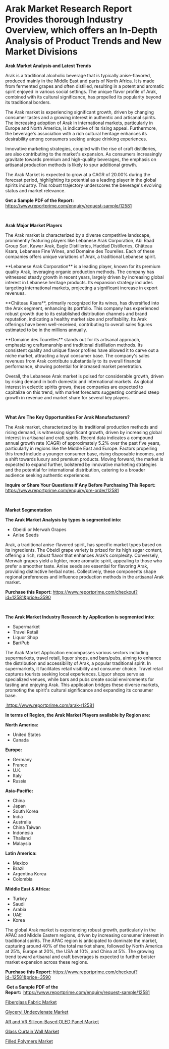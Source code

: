 <p><h1>Arak Market Research Report Provides thorough Industry Overview, which offers an In-Depth Analysis of Product Trends and New Market Divisions</h1></p><p><strong>Arak Market Analysis and Latest Trends</strong></p>
<p><p>Arak is a traditional alcoholic beverage that is typically anise-flavored, produced mainly in the Middle East and parts of North Africa. It is made from fermented grapes and often distilled, resulting in a potent and aromatic spirit enjoyed in various social settings. The unique flavor profile of Arak, combined with its cultural significance, has propelled its popularity beyond its traditional borders.</p><p>The Arak market is experiencing significant growth, driven by changing consumer tastes and a growing interest in authentic and artisanal spirits. The increasing adoption of Arak in international markets, particularly in Europe and North America, is indicative of its rising appeal. Furthermore, the beverage's association with a rich cultural heritage enhances its desirability among consumers seeking unique drinking experiences.</p><p>Innovative marketing strategies, coupled with the rise of craft distilleries, are also contributing to the market's expansion. As consumers increasingly gravitate towards premium and high-quality beverages, the emphasis on artisanal production methods is likely to spur additional growth.</p><p>The Arak Market is expected to grow at a CAGR of 20.00% during the forecast period, highlighting its potential as a leading player in the global spirits industry. This robust trajectory underscores the beverage's evolving status and market relevance.</p></p>
<p><strong>Get a Sample PDF of the Report:&nbsp;</strong> <a href="https://www.reportprime.com/enquiry/request-sample/12581">https://www.reportprime.com/enquiry/request-sample/12581</a></p>
<p>&nbsp;</p>
<p><strong>Arak Major Market Players</strong></p>
<p><p>The Arak market is characterized by a diverse competitive landscape, prominently featuring players like Lebanese Arak Corporation, Abi Raad Group Sarl, Kawar Arak, Eagle Distilleries, Haddad Distilleries, Château Ksara, Lebanese Fine Wines, and Domaine des Tourelles. Each of these companies offers unique variations of Arak, a traditional Lebanese spirit.</p><p>**Lebanese Arak Corporation** is a leading player, known for its premium quality Arak, leveraging organic production methods. The company has witnessed steady growth in recent years, largely driven by increasing global interest in Lebanese heritage products. Its expansion strategy includes targeting international markets, projecting a significant increase in export revenues.</p><p>**Château Ksara**, primarily recognized for its wines, has diversified into the Arak segment, enhancing its portfolio. This company has experienced robust growth due to its established distribution channels and brand reputation, indicating a healthy market size and profitability. Its Arak offerings have been well-received, contributing to overall sales figures estimated to be in the millions annually.</p><p>**Domaine des Tourelles** stands out for its artisanal approach, emphasizing craftsmanship and traditional distillation methods. Its consistent quality and unique flavor profiles have allowed it to carve out a niche market, attracting a loyal consumer base. The company's sales revenues from Arak contribute substantially to its overall financial performance, showing potential for increased market penetration.</p><p>Overall, the Lebanese Arak market is poised for considerable growth, driven by rising demand in both domestic and international markets. As global interest in eclectic spirits grows, these companies are expected to capitalize on this trend, with market forecasts suggesting continued steep growth in revenue and market share for several key players.</p></p>
<p>&nbsp;</p>
<p><strong>What Are The Key Opportunities For Arak Manufacturers?</strong></p>
<p><p>The Arak market, characterized by its traditional production methods and rising demand, is witnessing significant growth, driven by increasing global interest in artisanal and craft spirits. Recent data indicates a compound annual growth rate (CAGR) of approximately 5.2% over the past five years, particularly in regions like the Middle East and Europe. Factors propelling this trend include a younger consumer base, rising disposable incomes, and a shift towards luxury and premium products. Moving forward, the market is expected to expand further, bolstered by innovative marketing strategies and the potential for international distribution, catering to a broader audience seeking authentic experiences.</p></p>
<p><strong>Inquire or Share Your Questions If Any Before Purchasing This Report:</strong> <a href="https://www.reportprime.com/enquiry/pre-order/12581">https://www.reportprime.com/enquiry/pre-order/12581</a></p>
<p>&nbsp;</p>
<p><strong>Market Segmentation</strong></p>
<p><strong>The Arak Market Analysis by types is segmented into:</strong></p>
<p><ul><li>Obeidi or Merwah Grapes</li><li>Anise Seeds</li></ul></p>
<p><p>Arak, a traditional anise-flavored spirit, has specific market types based on its ingredients. The Obeidi grape variety is prized for its high sugar content, offering a rich, robust flavor that enhances Arak’s complexity. Conversely, Merwah grapes yield a lighter, more aromatic spirit, appealing to those who prefer a smoother taste. Anise seeds are essential for flavoring Arak, providing distinctive herbal notes. Collectively, these components shape regional preferences and influence production methods in the artisanal Arak market.</p></p>
<p><strong>Purchase this Report:&nbsp;</strong><a href="https://www.reportprime.com/checkout?id=12581&price=3590">https://www.reportprime.com/checkout?id=12581&price=3590</a></p>
<p>&nbsp;</p>
<p><strong>The Arak Market Industry Research by Application is segmented into:</strong></p>
<p><ul><li>Supermarket</li><li>Travel Retail</li><li>Liquor Shop</li><li>Bar/Pub</li></ul></p>
<p><p>The Arak Market Application encompasses various sectors including supermarkets, travel retail, liquor shops, and bars/pubs, aiming to enhance the distribution and accessibility of Arak, a popular traditional spirit. In supermarkets, it facilitates retail visibility and consumer choice. Travel retail captures tourists seeking local experiences. Liquor shops serve as specialized venues, while bars and pubs create social environments for tasting and enjoying Arak. This application bridges these diverse markets, promoting the spirit's cultural significance and expanding its consumer base.</p></p>
<p><a href="https://www.reportprime.com/arak-r12581">&nbsp;https://www.reportprime.com/arak-r12581</a></p>
<p><strong>In terms of Region, the Arak Market Players available by Region are:</strong></p>
<p>
    <p> <strong> North America: </strong>
        <ul>
            <li>United States</li>
            <li>Canada</li>
        </ul>
        </p> 
    <p> <strong> Europe: </strong>
        <ul>
            <li>Germany</li>
            <li>France</li>
            <li>U.K.</li>
            <li>Italy</li>
            <li>Russia</li>
        </ul>
        </p> 
    <p> <strong> Asia-Pacific: </strong>
        <ul>
            <li>China</li>
            <li>Japan</li>
            <li>South Korea</li>
            <li>India</li>
            <li>Australia</li>
            <li>China Taiwan</li>
            <li>Indonesia</li>
            <li>Thailand</li>
            <li>Malaysia</li>
        </ul>
        </p> 
    <p> <strong> Latin America: </strong>
        <ul>
            <li>Mexico</li>
            <li>Brazil</li>
            <li>Argentina Korea</li>
            <li>Colombia</li>
        </ul>
        </p> 
    <p> <strong> Middle East & Africa: </strong>
        <ul>
            <li>Turkey</li>
            <li>Saudi</li>
            <li>Arabia</li>
            <li>UAE</li>
            <li>Korea</li>
        </ul>
    </p>
    </p>
<p><p>The global Arak market is experiencing robust growth, particularly in the APAC and Middle Eastern regions, driven by increasing consumer interest in traditional spirits. The APAC region is anticipated to dominate the market, capturing around 40% of the total market share, followed by North America at 25%, Europe at 20%, the USA at 10%, and China at 5%. The growing trend toward artisanal and craft beverages is expected to further bolster market expansion across these regions.</p></p>
<p><strong>Purchase this Report: </strong><a href="https://www.reportprime.com/checkout?id=12581&price=3590">https://www.reportprime.com/checkout?id=12581&price=3590</a></p>
<p>&nbsp;<strong>Get a Sample PDF of the Report:&nbsp;&nbsp;</strong><a href="https://www.reportprime.com/enquiry/request-sample/12581">https://www.reportprime.com/enquiry/request-sample/12581</a></p>
<p><strong></strong></p>
<p><p><a href="https://www.linkedin.com/pulse/global-fiberglass-fabric-market-projected-grow-cagr-vk4mc?trackingId=WuOZo60lQtioqDqHAkXIvg%3D%3D">Fiberglass Fabric Market</a></p><p><a href="https://medium.com/@hassen.nww/glyceryl-undecylenate-market-research-report-exploring-market-size-and-revenue-analysis-for-182b7cf5589c">Glyceryl Undecylenate Market</a></p><p><a href="https://issuu.com/reportprime-2/docs/ar-and-vr-silicon-based-oled-panel-_da04f5a55d46fd">AR and VR Silicon-Based OLED Panel Market</a></p><p><a href="https://www.linkedin.com/pulse/glass-curtain-wall-market-global-insights-sales-trends-jamce?trackingId=NeYboQ4tSeem3yKW9OcDpA%3D%3D">Glass Curtain Wall Market</a></p><p><a href="https://medium.com/@sdonald04328/filled-polymers-market-growth-outlook-from-2024-to-2031-and-it-is-projecting-at-9-8-bb3a8f1045ec">Filled Polymers Market</a></p></p>